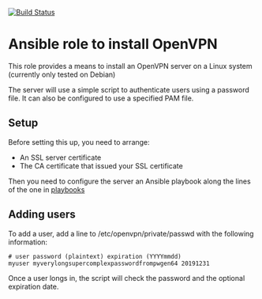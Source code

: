 [![Build Status](https://drone.element-networks.nl/api/badges/Ansible/role-openvpn/status.svg)](https://drone.element-networks.nl/Ansible/role-openvpn)

# Ansible role to install OpenVPN
This role provides a means to install an OpenVPN server on a Linux system (currently only tested on Debian)

The server will use a simple script to authenticate users using a password file.
It can also be configured to use a specified PAM file.

## Setup
Before setting this up, you need to arrange:

* An SSL server certificate
* The CA certificate that issued your SSL certificate

Then you need to configure the server an Ansible playbook along the lines of the one in [playbooks](playbooks/)

## Adding users
To add a user, add a line to /etc/openvpn/private/passwd with the following information:

```
# user password (plaintext) expiration (YYYYmmdd)
myuser myverylongsupercomplexpasswordfrompwgen64 20191231
```

Once a user longs in, the script will check the password and the optional expiration date.

